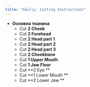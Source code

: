 ```yaml
---
title: "Skully: Cutting Instructions"
---
```


- **Основна тканина**
  - Cut **2 Cheek**
  - Cut **2 Forehead**
  - Cut **2 Head part 1**
  - Cut **2 Head part 2**
  - Cut **2 Head part 3**
  - Cut **2 Cheekbone**
  - Cut **1 Upper Mouth**
  - Cut **1 Jaw Floor**
  - Cut **2 Eye **
  - Cut **1 Lower Mouth **
  - Cut **2 Lower Jaw **
